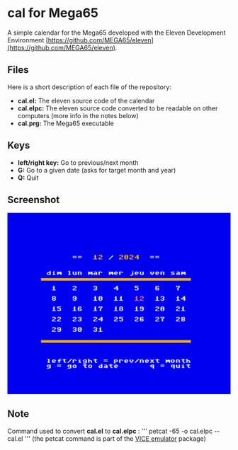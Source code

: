 # cal for Mega65
A simple calendar for the Mega65 developed with the Eleven Development Environment [https://github.com/MEGA65/eleven](https://github.com/MEGA65/eleven).

## Files
Here is a short description of each file of the repository:
* **cal.el:** The eleven source code of the calendar  
* **cal.elpc:** The eleven source code converted to be readable on other computers (more info in the notes below)
* **cal.prg:** The Mega65 executable

## Keys
* **left/right key:** Go to previous/next month
* **G:** Go to a given date (asks for target month and year)
* **Q:** Quit


## Screenshot
![Sample run of cal](cal-screenshot.png)

## Note
Command used to convert **cal.el** to **cal.elpc** :
'''
petcat -65 -o cal.elpc -- cal.el
'''
(the petcat command is part of the [VICE emulator](https://vice-emu.sourceforge.io) package)
